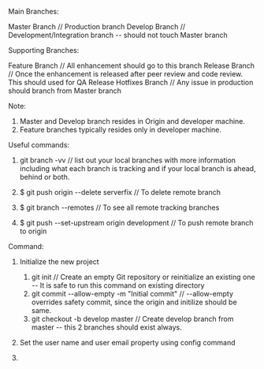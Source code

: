 Main Branches:

Master Branch // Production branch
Develop Branch // Development/Integration branch -- should not touch Master branch

Supporting Branches:

Feature Branch // All enhancement should go to this branch
Release Branch // Once the enhancement is released after peer review and code review. This should used for QA Release
Hotfixes Branch // Any issue in production should branch from Master branch 

Note:

1. Master and Develop branch resides in Origin and developer machine.
2. Feature branches typically resides only in developer machine. 

Useful commands:

1. git branch -vv // list out your local branches with more information including what each branch is tracking and if your local branch is ahead, behind or both.

2. $ git push origin --delete serverfix // To delete remote branch

3. $ git branch --remotes // To see all remote tracking branches

4. $ git push --set-upstream origin development // To push remote branch to origin 


Command:

1. Initialize the new project

    1. git init // Create an empty Git repository or reinitialize an existing one -- It is safe to run this command on existing directory
    2. git commit --allow-empty -m "Initial commit" // --allow-empty overrides safety commit, since the origin and initilize should be same. 
    3. git checkout -b develop master // Create develop branch from master -- this 2 branches should exist always. 

2. Set the user name and user email property using config command

3. 